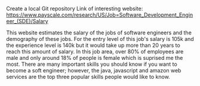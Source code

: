 Create a local Git repository
Link of interesting website: https://www.payscale.com/research/US/Job=Software_Development_Engineer_(SDE)/Salary

This website estimates the salary of the jobs of software engineers and the demography of these jobs. For the entry level of this job's salary 
is 105k and the experience level is 140k but it would take up more than 20 years to reach this amount of salary. In this job area, over 80% of 
employees are male and only around 18% of people is female which is suprised me the most. There are many important skills you should know if you
want to become a soft engineer; however, the java, javascript and amazon web services are the top three popular skills people would like to know.